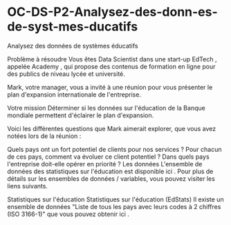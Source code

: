 # OC-DS-P2-Analysez-des-donn-es-de-syst-mes-ducatifs
Analysez des données de systèmes éducatifs


Problème à résoudre
Vous êtes Data Scientist dans une start-up EdTech , appelée Academy , qui propose des contenus de formation en ligne pour des publics de niveau lycée et université.

Mark, votre manager, vous a invité à une réunion pour vous présenter le plan d'expansion internationale de l'entreprise.

Votre mission
Déterminer si les données sur l'éducation de la Banque mondiale permettent d'éclairer le plan d'expansion.

Voici les différentes questions que Mark aimerait explorer, que vous avez notées lors de la réunion :

Quels pays ont un fort potentiel de clients pour nos services ?
Pour chacun de ces pays, comment va évoluer ce client potentiel ?
Dans quels pays l'entreprise doit-elle opérer en priorité ?
Les données
L'ensemble de données des statistiques sur l'éducation est disponible ici .
Pour plus de détails sur les ensembles de données / variables, vous pouvez visiter les liens suivants.

Statistiques sur l'éducation
Statistiques sur l'éducation (EdStats)
Il existe un ensemble de données "Liste de tous les pays avec leurs codes à 2 chiffres (ISO 3166-1)" que vous pouvez obtenir ici .

